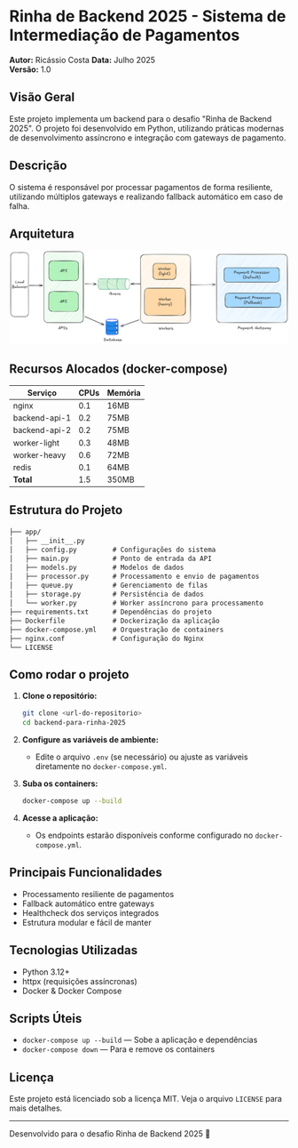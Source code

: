 # Rinha de Backend 2025 - Sistema de Intermediação de Pagamentos

**Autor:** Ricássio Costa
**Data:** Julho 2025  
**Versão:** 1.0

## Visão Geral

Este projeto implementa um backend para o desafio "Rinha de Backend 2025". O projeto foi desenvolvido em Python, utilizando práticas modernas de desenvolvimento assíncrono e integração com gateways de pagamento.

## Descrição

O sistema é responsável por processar pagamentos de forma resiliente, utilizando múltiplos gateways e realizando fallback automático em caso de falha.

## Arquitetura

![architecture](./docs/architecture.png)

## Recursos Alocados (docker-compose)

| Serviço       | CPUs | Memória |
| ------------- | ---- | ------- |
| nginx         | 0.1  | 16MB    |
| backend-api-1 | 0.2  | 75MB    |
| backend-api-2 | 0.2  | 75MB    |
| worker-light  | 0.3  | 48MB    |
| worker-heavy  | 0.6  | 72MB    |
| redis         | 0.1  | 64MB    |
| **Total**     | 1.5  | 350MB   |

## Estrutura do Projeto

```
├── app/
│   ├── __init__.py
│   ├── config.py         # Configurações do sistema
│   ├── main.py           # Ponto de entrada da API
│   ├── models.py         # Modelos de dados
│   ├── processor.py      # Processamento e envio de pagamentos
│   ├── queue.py          # Gerenciamento de filas
│   ├── storage.py        # Persistência de dados
│   └── worker.py         # Worker assíncrono para processamento
├── requirements.txt      # Dependências do projeto
├── Dockerfile            # Dockerização da aplicação
├── docker-compose.yml    # Orquestração de containers
├── nginx.conf            # Configuração do Nginx
└── LICENSE
```

## Como rodar o projeto

1. **Clone o repositório:**

   ```bash
   git clone <url-do-repositorio>
   cd backend-para-rinha-2025
   ```

2. **Configure as variáveis de ambiente:**

   - Edite o arquivo `.env` (se necessário) ou ajuste as variáveis diretamente no `docker-compose.yml`.

3. **Suba os containers:**

   ```bash
   docker-compose up --build
   ```

4. **Acesse a aplicação:**
   - Os endpoints estarão disponíveis conforme configurado no `docker-compose.yml`.

## Principais Funcionalidades

- Processamento resiliente de pagamentos
- Fallback automático entre gateways
- Healthcheck dos serviços integrados
- Estrutura modular e fácil de manter

## Tecnologias Utilizadas

- Python 3.12+
- httpx (requisições assíncronas)
- Docker & Docker Compose

## Scripts Úteis

- `docker-compose up --build` — Sobe a aplicação e dependências
- `docker-compose down` — Para e remove os containers

## Licença

Este projeto está licenciado sob a licença MIT. Veja o arquivo `LICENSE` para mais detalhes.

---

Desenvolvido para o desafio Rinha de Backend 2025 🚀
